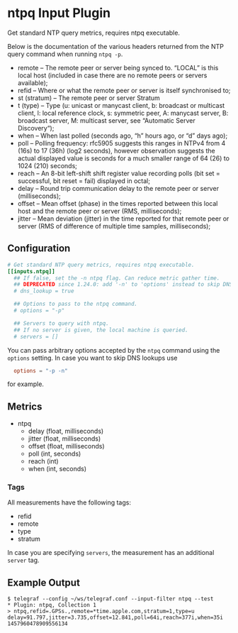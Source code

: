 # ntpq Input Plugin

Get standard NTP query metrics, requires ntpq executable.

Below is the documentation of the various headers returned from the NTP query
command when running `ntpq -p`.

- remote – The remote peer or server being synced to. “LOCAL” is this local host
(included in case there are no remote peers or servers available);
- refid – Where or what the remote peer or server is itself synchronised to;
- st (stratum) – The remote peer or server Stratum
- t (type) – Type (u: unicast or manycast client, b: broadcast or multicast client,
l: local reference clock, s: symmetric peer, A: manycast server,
B: broadcast server, M: multicast server, see “Automatic Server Discovery“);
- when – When last polled (seconds ago, “h” hours ago, or “d” days ago);
- poll – Polling frequency: rfc5905 suggests this ranges in NTPv4 from 4 (16s)
to 17 (36h) (log2 seconds), however observation suggests the actual displayed
value is seconds for a much smaller range of 64 (26) to 1024 (210) seconds;
- reach – An 8-bit left-shift shift register value recording polls (bit set =
successful, bit reset = fail) displayed in octal;
- delay – Round trip communication delay to the remote peer or server (milliseconds);
- offset – Mean offset (phase) in the times reported between this local host and
the remote peer or server (RMS, milliseconds);
- jitter – Mean deviation (jitter) in the time reported for that remote peer or
server (RMS of difference of multiple time samples, milliseconds);

## Configuration

```toml @sample.conf
# Get standard NTP query metrics, requires ntpq executable.
[[inputs.ntpq]]
  ## If false, set the -n ntpq flag. Can reduce metric gather time.
  ## DEPRECATED since 1.24.0: add '-n' to 'options' instead to skip DNS lookup
  # dns_lookup = true

  ## Options to pass to the ntpq command.
  # options = "-p"

  ## Servers to query with ntpq.
  ## If no server is given, the local machine is queried.
  # servers = []
```

You can pass arbitrary options accepted by the `ntpq` command using the
`options` setting. In case you want to skip DNS lookups use

```toml
  options = "-p -n"
```

for example.

## Metrics

- ntpq
  - delay (float, milliseconds)
  - jitter (float, milliseconds)
  - offset (float, milliseconds)
  - poll (int, seconds)
  - reach (int)
  - when (int, seconds)

### Tags

All measurements have the following tags:

- refid
- remote
- type
- stratum

In case you are specifying `servers`, the measurement has an
additional `server` tag.

## Example Output

```shell
$ telegraf --config ~/ws/telegraf.conf --input-filter ntpq --test
* Plugin: ntpq, Collection 1
> ntpq,refid=.GPSs.,remote=*time.apple.com,stratum=1,type=u delay=91.797,jitter=3.735,offset=12.841,poll=64i,reach=377i,when=35i 1457960478909556134
```
